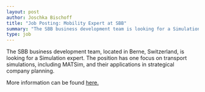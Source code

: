 ```yaml
---
layout: post
author: Joschka Bischoff
title: "Job Posting: Mobility Expert at SBB"
summary: "The SBB business development team is looking for a Simulation expert."
type: job
---
```


The SBB business development team, located in Berne, Switzerland, is looking for a Simulation expert. The position has one focus on transport simulations, including MATSim, and their applications in strategical company planning.

More information can be found [here.](https://jobs.sbb.ch/v2/offene-stellen/mobilitaetsexperte-expertin-mit-fokus-auf-data-analytics-simulation/df9f4669-f92c-4c7c-bb2c-7c46c6c2e258)
